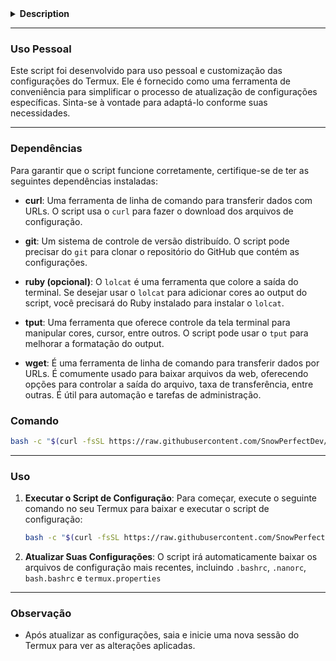 <details closed>

  <summary><strong>Description</strong></summary>
### Dragon Bash
O **Dragon Bash** é um script conveniente projetado para simplificar o processo de atualização e aplicação das suas configurações personalizadas no emulador de terminal Termux. Com este script, você pode baixar facilmente as configurações mais recentes do repositório @SnowPerfectDev e aplicá-las automaticamente ao ambiente Termux.

</details>

---

### Uso Pessoal

Este script foi desenvolvido para uso pessoal e customização das configurações do Termux. Ele é fornecido como uma ferramenta de conveniência para simplificar o processo de atualização de configurações específicas. Sinta-se à vontade para adaptá-lo conforme suas necessidades.

---

### Dependências

Para garantir que o script funcione corretamente, certifique-se de ter as seguintes dependências instaladas:

- **curl**: Uma ferramenta de linha de comando para transferir dados com URLs. O script usa o `curl` para fazer o download dos arquivos de configuração.

- **git**: Um sistema de controle de versão distribuído. O script pode precisar do `git` para clonar o repositório do GitHub que contém as configurações.

- **ruby (opcional)**: O `lolcat` é uma ferramenta que colore a saída do terminal. Se desejar usar o `lolcat` para adicionar cores ao output do script, você precisará do Ruby instalado para instalar o `lolcat`.

- **tput**: Uma ferramenta que oferece controle da tela terminal para manipular cores, cursor, entre outros. O script pode usar o `tput` para melhorar a formatação do output.

- **wget**: É uma ferramenta de linha de comando para transferir dados por URLs. É comumente usado para baixar arquivos da web, oferecendo opções para controlar a saída do arquivo, taxa de transferência, entre outras. É útil para automação e tarefas de administração.

### Comando
```bash
bash -c "$(curl -fsSL https://raw.githubusercontent.com/SnowPerfectDev/Dragon-Bash/main/packages.sh)"
```

---

### Uso

1. **Executar o Script de Configuração**: Para começar, execute o seguinte comando no seu Termux para baixar e executar o script de configuração:

    ```bash
    bash -c "$(curl -fsSL https://raw.githubusercontent.com/SnowPerfectDev/Dragon-Bash/main/Termux-Config-Setup.sh)"
    
    ```

2. **Atualizar Suas Configurações**: O script irá automaticamente baixar os arquivos de configuração mais recentes, incluindo `.bashrc`, `.nanorc`, `bash.bashrc` e `termux.properties`
---

### Observação
- Após atualizar as configurações, saia e inicie uma nova sessão do Termux para ver as alterações aplicadas.
